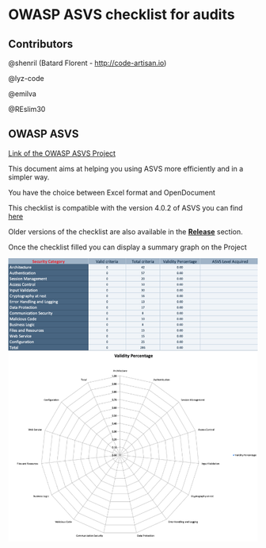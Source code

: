 # OWASP ASVS checklist for audits

## Contributors
@shenril (Batard Florent - http://code-artisan.io)

@lyz-code

@emilva

@REslim30

## OWASP ASVS
[Link of the OWASP ASVS Project](https://www.owasp.org/index.php/Category:OWASP_Application_Security_Verification_Standard_Project)

This document aims at helping you using ASVS more efficiently and in a simpler way.

You have the choice between Excel format and OpenDocument

This checklist is compatible with the version 4.0.2 of ASVS you can find [here](https://github.com/OWASP/ASVS/raw/v4.0.2/4.0/OWASP%20Application%20Security%20Verification%20Standard%204.0.2-en.pdf)

Older versions of the checklist are also available in the [**Release**](https://github.com/shenril/owasp-asvs-checklist/releases) section.

Once the checklist filled you can display a summary graph on the Project

![ASVS Checkist Report](./screenshot/ASVS-checklist-report.png)
